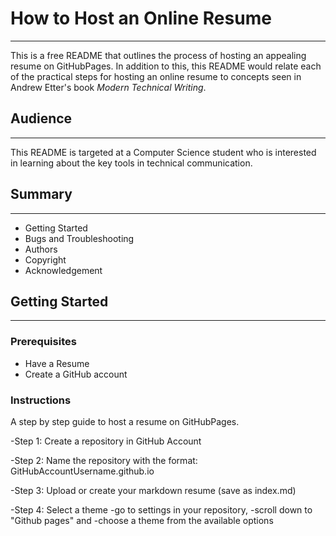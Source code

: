 # How to Host an Online Resume
---------------
This is a free README that outlines the process of hosting an appealing resume on GitHubPages. In addition to this, this README would relate each of the practical steps for hosting an online resume to concepts seen in Andrew Etter's book _Modern Technical Writing_.

## Audience
---------------
This README is targeted at a Computer Science student who is interested in learning about the key tools in technical communication.

## Summary
---------------
- Getting Started
- Bugs and Troubleshooting
- Authors
- Copyright
- Acknowledgement

## Getting Started
---------------

### Prerequisites
- Have a Resume
- Create a GitHub account

### Instructions
A step by step guide to host a resume on GitHubPages.

-Step 1: Create a repository in GitHub Account

-Step 2: Name the repository with the format: GitHubAccountUsername.github.io

-Step 3: Upload or create your markdown resume (save as index.md) 

-Step 4: Select a theme
 -go to settings in your repository,
 -scroll down to "Github pages" and
 -choose a theme from the available options
